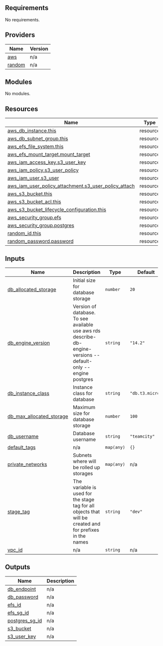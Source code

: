 <!-- BEGIN_TF_DOCS -->
## Requirements

No requirements.

## Providers

| Name | Version |
|------|---------|
| <a name="provider_aws"></a> [aws](#provider\_aws) | n/a |
| <a name="provider_random"></a> [random](#provider\_random) | n/a |

## Modules

No modules.

## Resources

| Name | Type |
|------|------|
| [aws_db_instance.this](https://registry.terraform.io/providers/hashicorp/aws/latest/docs/resources/db_instance) | resource |
| [aws_db_subnet_group.this](https://registry.terraform.io/providers/hashicorp/aws/latest/docs/resources/db_subnet_group) | resource |
| [aws_efs_file_system.this](https://registry.terraform.io/providers/hashicorp/aws/latest/docs/resources/efs_file_system) | resource |
| [aws_efs_mount_target.mount_target](https://registry.terraform.io/providers/hashicorp/aws/latest/docs/resources/efs_mount_target) | resource |
| [aws_iam_access_key.s3_user_key](https://registry.terraform.io/providers/hashicorp/aws/latest/docs/resources/iam_access_key) | resource |
| [aws_iam_policy.s3_user_policy](https://registry.terraform.io/providers/hashicorp/aws/latest/docs/resources/iam_policy) | resource |
| [aws_iam_user.s3_user](https://registry.terraform.io/providers/hashicorp/aws/latest/docs/resources/iam_user) | resource |
| [aws_iam_user_policy_attachment.s3_user_policy_attach](https://registry.terraform.io/providers/hashicorp/aws/latest/docs/resources/iam_user_policy_attachment) | resource |
| [aws_s3_bucket.this](https://registry.terraform.io/providers/hashicorp/aws/latest/docs/resources/s3_bucket) | resource |
| [aws_s3_bucket_acl.this](https://registry.terraform.io/providers/hashicorp/aws/latest/docs/resources/s3_bucket_acl) | resource |
| [aws_s3_bucket_lifecycle_configuration.this](https://registry.terraform.io/providers/hashicorp/aws/latest/docs/resources/s3_bucket_lifecycle_configuration) | resource |
| [aws_security_group.efs](https://registry.terraform.io/providers/hashicorp/aws/latest/docs/resources/security_group) | resource |
| [aws_security_group.postgres](https://registry.terraform.io/providers/hashicorp/aws/latest/docs/resources/security_group) | resource |
| [random_id.this](https://registry.terraform.io/providers/hashicorp/random/latest/docs/resources/id) | resource |
| [random_password.password](https://registry.terraform.io/providers/hashicorp/random/latest/docs/resources/password) | resource |

## Inputs

| Name | Description | Type | Default | Required |
|------|-------------|------|---------|:--------:|
| <a name="input_db_allocated_storage"></a> [db\_allocated\_storage](#input\_db\_allocated\_storage) | Initial size for database storage | `number` | `20` | no |
| <a name="input_db_engine_version"></a> [db\_engine\_version](#input\_db\_engine\_version) | Version of database. To see available use aws rds describe-db-engine-versions --default-only --engine postgres | `string` | `"14.2"` | no |
| <a name="input_db_instance_class"></a> [db\_instance\_class](#input\_db\_instance\_class) | Instance class for database | `string` | `"db.t3.micro"` | no |
| <a name="input_db_max_allocated_storage"></a> [db\_max\_allocated\_storage](#input\_db\_max\_allocated\_storage) | Maximum size for database storage | `number` | `100` | no |
| <a name="input_db_username"></a> [db\_username](#input\_db\_username) | Database username | `string` | `"teamcity"` | no |
| <a name="input_default_tags"></a> [default\_tags](#input\_default\_tags) | n/a | `map(any)` | `{}` | no |
| <a name="input_private_networks"></a> [private\_networks](#input\_private\_networks) | Subnets where will be rolled up storages | `map(any)` | n/a | yes |
| <a name="input_stage_tag"></a> [stage\_tag](#input\_stage\_tag) | The variable is used for the stage tag for all objects that will be created and for prefixes in the names | `string` | `"dev"` | no |
| <a name="input_vpc_id"></a> [vpc\_id](#input\_vpc\_id) | n/a | `string` | n/a | yes |

## Outputs

| Name | Description |
|------|-------------|
| <a name="output_db_endpoint"></a> [db\_endpoint](#output\_db\_endpoint) | n/a |
| <a name="output_db_password"></a> [db\_password](#output\_db\_password) | n/a |
| <a name="output_efs_id"></a> [efs\_id](#output\_efs\_id) | n/a |
| <a name="output_efs_sg_id"></a> [efs\_sg\_id](#output\_efs\_sg\_id) | n/a |
| <a name="output_postgres_sg_id"></a> [postgres\_sg\_id](#output\_postgres\_sg\_id) | n/a |
| <a name="output_s3_bucket"></a> [s3\_bucket](#output\_s3\_bucket) | n/a |
| <a name="output_s3_user_key"></a> [s3\_user\_key](#output\_s3\_user\_key) | n/a |
<!-- END_TF_DOCS -->
